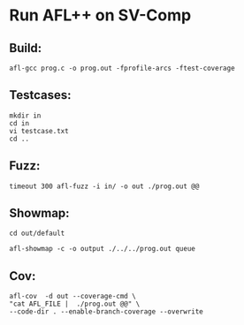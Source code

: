 # Run AFL++ on SV-Comp
## Build:

```afl-gcc prog.c -o prog.out -fprofile-arcs -ftest-coverage```

## Testcases:
```
mkdir in
cd in
vi testcase.txt
cd ..
```
## Fuzz:
```
timeout 300 afl-fuzz -i in/ -o out ./prog.out @@
```
## Showmap:
```
cd out/default 

afl-showmap -c -o output ./../../prog.out queue 
```

## Cov:
```
afl-cov  -d out --coverage-cmd \
"cat AFL_FILE |  ./prog.out @@" \
--code-dir . --enable-branch-coverage --overwrite
```
